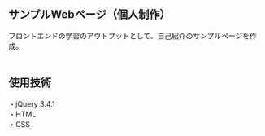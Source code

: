 ## サンプルWebページ（個人制作）
フロントエンドの学習のアウトプットとして、自己紹介のサンプルページを作成。
<br><br>

## 使用技術
・jQuery 3.4.1<br>
・HTML<br>
・CSS<br>
